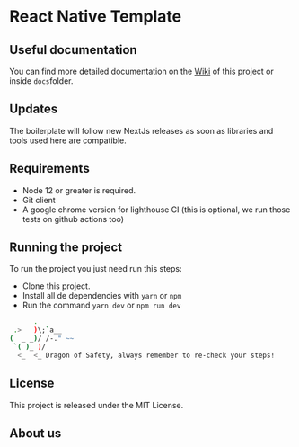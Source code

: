 # React Native Template

## Useful documentation

You can find more detailed documentation on the [Wiki]() of this project or inside `docs`folder.

## Updates

The boilerplate will follow new NextJs releases as soon as libraries and tools used here are compatible.

## Requirements

- Node 12 or greater is required.
- Git client
- A google chrome version for lighthouse CI (this is optional, we run those tests on github actions too)

## Running the project

To run the project you just need run this steps:

- Clone this project.
- Install all de dependencies with `yarn` or `npm`
- Run the command `yarn dev` or `npm run dev`

```sh
      .
 .>   )\;`a__
(  _ _)/ /-." ~~
 `( )_ )/
  <_  <_ Dragon of Safety, always remember to re-check your steps!
```

## License

This project is released under the MIT License.

## About us

